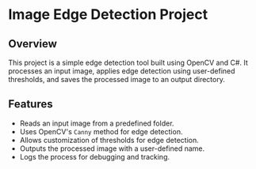 
# Image Edge Detection Project


## Overview

This project is a simple edge detection tool built using OpenCV and C#. It processes an input image, applies edge detection using user-defined thresholds, and saves the processed image to an output directory.

## Features

- Reads an input image from a predefined folder.
- Uses OpenCV's `Canny` method for edge detection.
- Allows customization of thresholds for edge detection.
- Outputs the processed image with a user-defined name.
- Logs the process for debugging and tracking.
